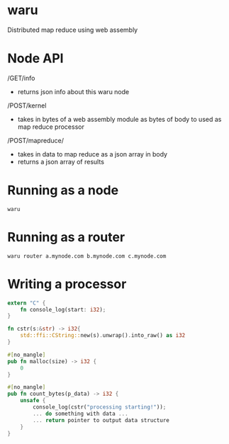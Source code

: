 # waru
Distributed map reduce using web assembly

# Node API
/GET/info
* returns json info about this waru node

/POST/kernel
* takes in bytes of a web assembly module as bytes of body to used as map reduce processor

/POST/mapreduce/<function>
* takes in data to map reduce as a json array in body
* returns a json array of results

# Running as a node

```
waru
```

# Running as a router

```
waru router a.mynode.com b.mynode.com c.mynode.com
```

# Writing a processor 

```rust
extern "C" {
    fn console_log(start: i32);
}

fn cstr(s:&str) -> i32{
    std::ffi::CString::new(s).unwrap().into_raw() as i32
}

#[no_mangle]
pub fn malloc(size) -> i32 {
    0
}

#[no_mangle]
pub fn count_bytes(p_data) -> i32 {
    unsafe {
        console_log(cstr("processing starting!"));
        ... do something with data ...
        ... return pointer to output data structure
    }
}
```
